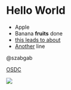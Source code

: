 # Hello World

* Apple
* Banana **fruits** done
* [this leads to about](/about)
* [Another](/other) line

@szabgab

[OSDC](https://osdc.code-maven.com/)

![](https://i.natgeofe.com/n/548467d8-c5f1-4551-9f58-6817a8d2c45e/NationalGeographic_2572187_square.jpg)
